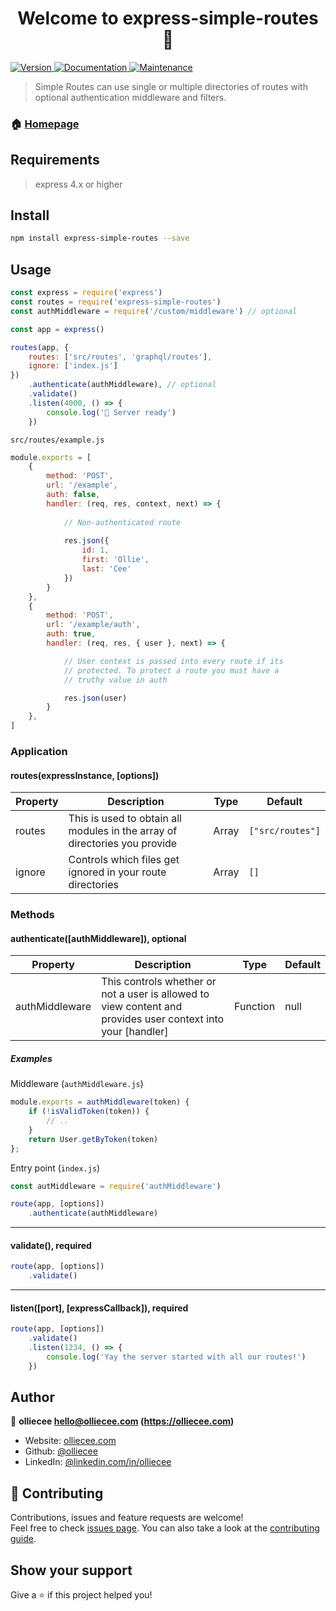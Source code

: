 <h1 align="center">Welcome to express-simple-routes 👋</h1>
<p>
  <a href="https://www.npmjs.com/package/express-simple-routes" target="_blank">
    <img alt="Version" src="https://img.shields.io/npm/v/express-simple-routes.svg">
  </a>
  <a href="https://github.com/olliecee/express-simple-routes#readme" target="_blank">
    <img alt="Documentation" src="https://img.shields.io/badge/documentation-yes-brightgreen.svg" />
  </a>
  <a href="https://github.com/olliecee/express-simple-routes/graphs/commit-activity" target="_blank">
    <img alt="Maintenance" src="https://img.shields.io/badge/Maintained%3F-yes-green.svg" />
  </a>
</p>

> Simple Routes can use single or multiple directories of routes with optional authentication middleware and filters. 

### 🏠 [Homepage](https://github.com/olliecee/express-simple-routes#readme)

## Requirements
> express 4.x or higher

## Install

```sh
npm install express-simple-routes --save
```

## Usage

```javascript
const express = require('express')
const routes = require('express-simple-routes')
const authMiddleware = require('/custom/middleware') // optional

const app = express()

routes(app, {
    routes: ['src/routes', 'graphql/routes'],
    ignore: ['index.js']
})
    .authenticate(authMiddleware), // optional
    .validate()
    .listen(4000, () => {
        console.log('🚀 Server ready')
    })
```

`src/routes/example.js`
```javascript
module.exports = [
    {
        method: 'POST',
        url: '/example',
        auth: false,
        handler: (req, res, context, next) => {
            
            // Non-authenticated route
            
            res.json({
                id: 1,
                first: 'Ollie',
                last: 'Cee'
            })
        }
    },
    {
        method: 'POST',
        url: '/example/auth',
        auth: true,
        handler: (req, res, { user }, next) => {

            // User context is passed into every route if its 
            // protected. To protect a route you must have a 
            // truthy value in auth

            res.json(user)
        }
    },
]
```

### Application
#### routes(expressInstance, [options])
| Property | Description | Type | Default |
| --- | --- | --- | --- |
| routes | This is used to obtain all modules in the array of directories you provide | Array | `["src/routes"]` |
| ignore | Controls which files get ignored in your route directories | Array | `[]`

### Methods
#### authenticate([authMiddleware]), optional
| Property | Description | Type | Default |
| --- | --- | --- | --- |
| authMiddleware | This controls whether or not a user is allowed to view content and provides user context into your [handler] | Function | null |

##### Examples
Middleware (`authMiddleware.js`)
```javascript
module.exports = authMiddleware(token) {
    if (!isValidToken(token)) {
        // ..
    }
    return User.getByToken(token)
};
```
Entry point (`index.js`)
```javascript
const autMiddleware = require('authMiddleware')

route(app, [options])
    .authenticate(authMiddleware)
```
***
#### validate(), required
```javascript
route(app, [options])
    .validate()
```
***
#### listen([port], [expressCallback]), required
```javascript
route(app, [options])
    .validate()
    .listen(1234, () => {
        console.log('Yay the server started with all our routes!')          
    })
```

## Author

👤 **olliecee <hello@olliecee.com> (https://olliecee.com)**

* Website: [olliecee.com](https://olliecee.com)
* Github: [@olliecee](https://github.com/olliecee)
* LinkedIn: [@linkedin.com\/in\/olliecee](https://linkedin.com/in/linkedin.com\/in\/olliecee)

## 🤝 Contributing

Contributions, issues and feature requests are welcome!<br />Feel free to check [issues page](https://github.com/olliecee/express-simple-routes/issues). You can also take a look at the [contributing guide](https://github.com/olliecee/express-simple-routes/blob/master/CONTRIBUTING.md).

## Show your support

Give a ⭐️ if this project helped you!
